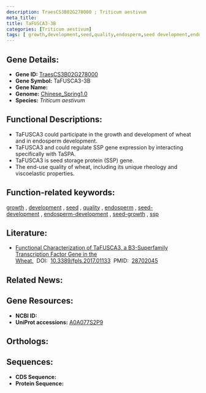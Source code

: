 ```yaml
---
description: TraesCS3B02G278000 ; Triticum aestivum
meta_title:
title: TaFUSCA3-3B
categories: [Triticum aestivum]
tags: [ growth,development,seed,quality,endosperm,seed development,endosperm development,seed growth,ssp ]
---
```


## Gene Details:
- **Gene ID:**	[TraesCS3B02G278000](https://ensembl.gramene.org/Triticum_aestivum/Gene/Summary?g=TraesCS3B02G278000)
- **Gene Symbol:** TaFUSCA3-3B
- **Gene Name:** 
- **Genome:** [Chinese_Spring1.0](https://ensembl.gramene.org/Triticum_aestivum/Info/Index)
- **Species:** *Triticum aestivum*

## Functional Descriptions:
   - TaFUSCA3 could participate in the growth and development of wheat and in endosperm development.
   - TaFUSCA3 and could regulate SSP gene expression by interacting specifically with TaSPA.
   - TaFUSCA3 is seed storage protein (SSP) gene.
   - The end-use quality of wheat, including its unique rheology and viscoelastic properties.

## Function-related keywords:
[growth](/tags/growth/)&nbsp;,&nbsp;[development](/tags/development/)&nbsp;,&nbsp;[seed](/tags/seed/)&nbsp;,&nbsp;[quality](/tags/quality/)&nbsp;,&nbsp;[endosperm](/tags/endosperm/)&nbsp;,&nbsp;[seed-development](/tags/seed-development/)&nbsp;,&nbsp;[endosperm-development](/tags/endosperm-development/)&nbsp;,&nbsp;[seed-growth](/tags/seed-growth/)&nbsp;,&nbsp;[ssp](/tags/ssp/)

## Literature:
   - [Functional Characterization of TaFUSCA3, a B3-Superfamily Transcription Factor Gene in the Wheat.]( https://www.frontiersin.org/articles/10.3389/fpls.2017.01133/full)&nbsp;&nbsp;DOI:&nbsp;&nbsp;[10.3389/fpls.2017.01133](https://www.frontiersin.org/articles/10.3389/fpls.2017.01133/full)&nbsp;&nbsp;PMID:&nbsp;&nbsp;[28702045](https://pubmed.ncbi.nlm.nih.gov/28702045/)

## Related News:

## Gene Resources:
- **NCBI ID:**  [](https://www.ncbi.nlm.nih.gov/gene/?term=)
- **UniProt accessions:** [A0A077S2P9](https://www.uniprot.org/uniprotkb/A0A077S2P9/entry)

## Orthologs:

## Sequences:
- **CDS Sequence:**
- **Protein Sequence:**
